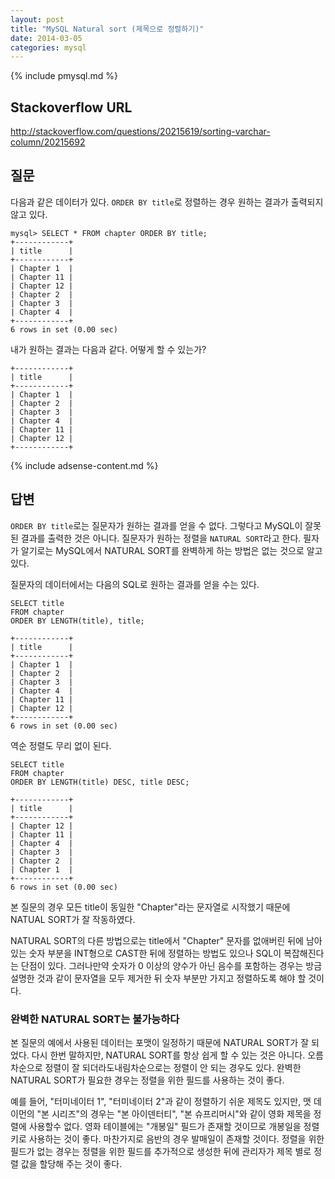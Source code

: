 ```yaml
---
layout: post
title: "MySQL Natural sort (제목으로 정렬하기)"
date: 2014-03-05 
categories: mysql
---
```


{% include pmysql.md %}

## Stackoverflow URL

http://stackoverflow.com/questions/20215619/sorting-varchar-column/20215692

## 질문

다음과 같은 데이터가 있다. `ORDER BY title`로 정렬하는 경우 원하는 결과가 출력되지 않고 있다.

    mysql> SELECT * FROM chapter ORDER BY title;
    +------------+
    | title      |
    +------------+
    | Chapter 1  |
    | Chapter 11 |
    | Chapter 12 |
    | Chapter 2  |
    | Chapter 3  |
    | Chapter 4  |
    +------------+
    6 rows in set (0.00 sec)

내가 원하는 결과는 다음과 같다. 어떻게 할 수 있는가?

    +------------+
    | title      |
    +------------+
    | Chapter 1  |
    | Chapter 2  |
    | Chapter 3  |
    | Chapter 4  |
    | Chapter 11 |
    | Chapter 12 |
    +------------+

{% include adsense-content.md %}

## 답변

`ORDER BY title`로는 질문자가 원하는 결과를 얻을 수 없다. 그렇다고 MySQL이 잘못된 결과를 출력한 것은 아니다. 질문자가 원하는 정렬을 `NATURAL SORT`라고 한다. 필자가 알기로는 MySQL에서 NATURAL SORT를 완벽하게 하는 방법은 없는 것으로 알고 있다.

질문자의 데이터에서는 다음의 SQL로 원하는 결과를 얻을 수는 있다.

    SELECT title
    FROM chapter
    ORDER BY LENGTH(title), title;
     
    +------------+
    | title      |
    +------------+
    | Chapter 1  |
    | Chapter 2  |
    | Chapter 3  |
    | Chapter 4  |
    | Chapter 11 |
    | Chapter 12 |
    +------------+
    6 rows in set (0.00 sec)

역순 정렬도 무리 없이 된다.

    SELECT title
    FROM chapter
    ORDER BY LENGTH(title) DESC, title DESC;
     
    +------------+
    | title      |
    +------------+
    | Chapter 12 |
    | Chapter 11 |
    | Chapter 4  |
    | Chapter 3  |
    | Chapter 2  |
    | Chapter 1  |
    +------------+
    6 rows in set (0.00 sec)

본 질문의 경우 모든 title이 동일한 "Chapter"라는 문자열로 시작했기 때문에 NATUAL SORT가 잘 작동하였다.

NATURAL SORT의 다른 방법으로는 title에서 "Chapter" 문자를 없애버린 뒤에 남아 있는 숫자 부분을 INT형으로 CAST한 뒤에 정렬하는 방법도 있으나 SQL이 복잡해진다는 단점이 있다. 그러나만약 숫자가 0 이상의 양수가 아닌 음수를 포함하는 경우는 방금 설명한 것과 같이 문자열을 모두 제거한 뒤 숫자 부분만 가지고 정렬하도록 해야 할 것이다.

### 완벽한 NATURAL SORT는 불가능하다

본 질문의 예에서 사용된 데이터는 포맷이 일정하기 때문에 NATURAL SORT가 잘 되었다. 다시 한번 말하지만, NATURAL SORT를 항상 쉽게 할 수 있는 것은 아니다. 오름차순으로 정렬이 잘 되더라도내림차순으로는 정렬이 안 되는 경우도 있다. 완벽한 NATURAL SORT가 필요한 경우는 정렬을 위한 필드를 사용하는 것이 좋다.

예를 들어, "터미네이터 1", "터미네이터 2"과 같이 정렬하기 쉬운 제목도 있지만, 맷 데이먼의 "본 시리즈"의 경우는 "본 아이덴터티", "본 슈프리머시"와 같이 영화 제목을 정렬에 사용할수 없다. 영화 테이블에는 "개봉일" 필드가 존재할 것이므로 개봉일을 정렬 키로 사용하는 것이 좋다. 마찬가지로 음반의 경우 발매일이 존재할 것이다. 정렬을 위한 필드가 없는 경우는 정렬을 위한 필드를 추가적으로 생성한 뒤에 관리자가 제목 별로 정렬 값을 할당해 주는 것이 좋다.
